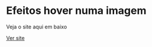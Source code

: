 # Efeitos hover numa imagem

Veja o site aqui em baixo

<a href="https://carlossoares123.github.io/Meus_Legos/Form(Input)com-%20condicao/">Ver site</a>